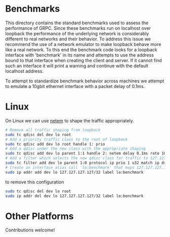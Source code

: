 Benchmarks
==========

This directory contains the standard benchmarks used to assess the performance of GRPC. Since these
benchmarks run on localhost over loopback the performance of the underlying network is considerably
different to real networks and their behavior. To address this issue we recommend the use of
a network emulator to make loopback behave more like a real network. To this end the benchmark
code looks for a loopback interface with 'benchmark' in its name and attempts to use the address
bound to that interface when creating the client and server. If it cannot find such an interface it
will print a warning and continue with the default localhost address.

To attempt to standardize benchmark behavior across machines we attempt to emulate a 10gbit
ethernet interface with a packet delay of 0.1ms.


Linux
=====

On Linux we can use [netem](http://www.linuxfoundation.org/collaborate/workgroups/networking/netem)  to shape the traffic appropriately.

```sh
# Remove all traffic shaping from loopback
sudo tc qdisc del dev lo root
# Add a priority traffic class to the root of loopback
sudo tc qdisc add dev lo root handle 1: prio
# Add a qdisc under the new class with the appropriate shaping
sudo tc qdisc add dev lo parent 1:1 handle 2: netem delay 0.1ms rate 10gbit
# Add a filter which selects the new qdisc class for traffic to 127.127.127.127
sudo tc filter add dev lo parent 1:0 protocol ip prio 1 u32 match ip dst 127.127.127.127 flowid 2:1
# Create an interface alias call 'lo:benchmark' that maps 127.127.127.127 to loopback
sudo ip addr add dev lo 127.127.127.127/32 label lo:benchmark
```

to remove this configuration

```sh
sudo tc qdisc del dev lo root
sudo ip addr del dev lo 127.127.127.127/32 label lo:benchmark
```

Other Platforms
===============

Contributions welcome!

